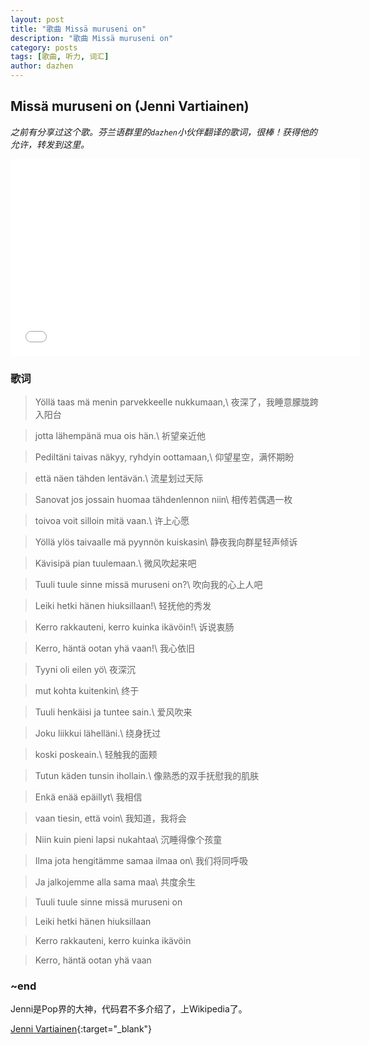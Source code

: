 ```yaml
---
layout: post
title: "歌曲 Missä muruseni on"
description: "歌曲 Missä muruseni on"
category: posts
tags: [歌曲, 听力, 词汇]
author: dazhen
---
```


## Missä muruseni on (Jenni Vartiainen)

*之前有分享过这个歌。芬兰语群里的`dazhen`小伙伴翻译的歌词，很棒！获得他的允许，转发到这里。*

<iframe width="560" height="315" src="//www.youtube.com/embed/Jd_lOcepIsM" frameborder="0"></iframe>

### 歌词

> Yöllä taas mä menin parvekkeelle nukkumaan,\\
> 夜深了，我睡意朦胧跨入阳台

> jotta lähempänä mua ois hän.\\
> 祈望亲近他

> Pediltäni taivas näkyy, ryhdyin oottamaan,\\
> 仰望星空，满怀期盼

> että näen tähden lentävän.\\
> 流星划过天际

> Sanovat jos jossain huomaa tähdenlennon niin\\
> 相传若偶遇一枚

> toivoa voit silloin mitä vaan.\\
> 许上心愿

> Yöllä ylös taivaalle mä pyynnön kuiskasin\\
> 静夜我向群星轻声倾诉

> Kävisipä pian tuulemaan.\\
> 微风吹起来吧

> Tuuli tuule sinne missä muruseni on?\\
> 吹向我的心上人吧

> Leiki hetki hänen hiuksillaan!\\
> 轻抚他的秀发

> Kerro rakkauteni, kerro kuinka ikävöin!\\
> 诉说衷肠

> Kerro, häntä ootan yhä vaan!\\
> 我心依旧

> Tyyni oli eilen yö\\
> 夜深沉

> mut kohta kuitenkin\\
> 终于

> Tuuli henkäisi ja tuntee sain.\\
> 爱风吹来

> Joku liikkui lähelläni.\\
> 绕身抚过

> koski poskeain.\\
> 轻触我的面颊

> Tutun käden tunsin ihollain.\\
> 像熟悉的双手抚慰我的肌肤

> Enkä enää epäillyt\\
> 我相信

> vaan tiesin, että voin\\
> 我知道，我将会

> Niin kuin pieni lapsi nukahtaa\\
> 沉睡得像个孩童

> Ilma jota hengitämme samaa ilmaa on\\
> 我们将同呼吸

> Ja jalkojemme alla sama maa\\
> 共度余生

> Tuuli tuule sinne missä muruseni on

> Leiki hetki hänen hiuksillaan

> Kerro rakkauteni, kerro kuinka ikävöin

> Kerro, häntä ootan yhä vaan

### ~end

Jenni是Pop界的大神，代码君不多介绍了，上Wikipedia了。

[Jenni Vartiainen](https://fi.wikipedia.org/wiki/Jenni_Vartiainen){:target="_blank"}
